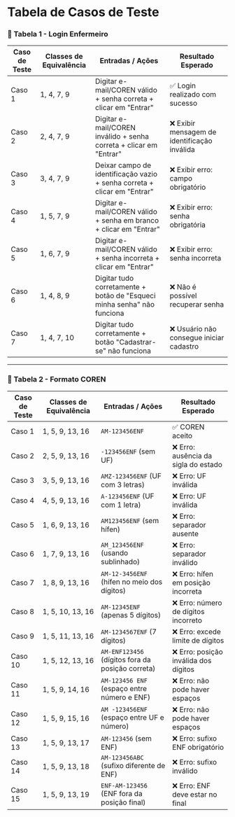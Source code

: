 # Tabela de Casos de Teste

### 🔹 Tabela 1 - Login Enfermeiro

| Caso de Teste | Classes de Equivalência | Entradas / Ações                                                                 | Resultado Esperado |
|---------------|-------------------------|----------------------------------------------------------------------------------|--------------------|
| Caso 1        | 1, 4, 7, 9              | Digitar e-mail/COREN válido + senha correta + clicar em "Entrar"                | ✅ Login realizado com sucesso |
| Caso 2        | 2, 4, 7, 9              | Digitar e-mail/COREN inválido + senha correta + clicar em "Entrar"              | ❌ Exibir mensagem de identificação inválida |
| Caso 3        | 3, 4, 7, 9              | Deixar campo de identificação vazio + senha correta + clicar em "Entrar"        | ❌ Exibir erro: campo obrigatório |
| Caso 4        | 1, 5, 7, 9              | Digitar e-mail/COREN válido + senha em branco + clicar em "Entrar"              | ❌ Exibir erro: senha obrigatória |
| Caso 5        | 1, 6, 7, 9              | Digitar e-mail/COREN válido + senha incorreta + clicar em "Entrar"              | ❌ Exibir erro: senha incorreta |
| Caso 6        | 1, 4, 8, 9              | Digitar tudo corretamente + botão de "Esqueci minha senha" não funciona         | ❌ Não é possível recuperar senha |
| Caso 7        | 1, 4, 7, 10             | Digitar tudo corretamente + botão "Cadastrar-se" não funciona                   | ❌ Usuário não consegue iniciar cadastro |

---

### 🔹 Tabela 2 - Formato COREN

| Caso de Teste | Classes de Equivalência     | Entradas / Ações                                                | Resultado Esperado |
|---------------|-----------------------------|------------------------------------------------------------------|--------------------|
| Caso 1        | 1, 5, 9, 13, 16              | `AM-123456ENF`                                                   | ✅ COREN aceito |
| Caso 2        | 2, 5, 9, 13, 16              | `-123456ENF` (sem UF)                                            | ❌ Erro: ausência da sigla do estado |
| Caso 3        | 3, 5, 9, 13, 16              | `AMZ-123456ENF` (UF com 3 letras)                                | ❌ Erro: UF inválida |
| Caso 4        | 4, 5, 9, 13, 16              | `A-123456ENF` (UF com 1 letra)                                   | ❌ Erro: UF inválida |
| Caso 5        | 1, 6, 9, 13, 16              | `AM123456ENF` (sem hífen)                                        | ❌ Erro: separador ausente |
| Caso 6        | 1, 7, 9, 13, 16              | `AM_123456ENF` (usando sublinhado)                               | ❌ Erro: separador inválido |
| Caso 7        | 1, 8, 9, 13, 16              | `AM-12-3456ENF` (hífen no meio dos dígitos)                      | ❌ Erro: hífen em posição incorreta |
| Caso 8        | 1, 5, 10, 13, 16             | `AM-12345ENF` (apenas 5 dígitos)                                 | ❌ Erro: número de dígitos incorreto |
| Caso 9        | 1, 5, 11, 13, 16             | `AM-1234567ENF` (7 dígitos)                                      | ❌ Erro: excede limite de dígitos |
| Caso 10       | 1, 5, 12, 13, 16             | `AM-ENF123456` (dígitos fora da posição correta)                 | ❌ Erro: posição inválida dos dígitos |
| Caso 11       | 1, 5, 9, 14, 16              | `AM-123456 ENF` (espaço entre número e ENF)                      | ❌ Erro: não pode haver espaços |
| Caso 12       | 1, 5, 9, 15, 16              | `AM -123456ENF` (espaço entre UF e número)                       | ❌ Erro: não pode haver espaços |
| Caso 13       | 1, 5, 9, 13, 17              | `AM-123456` (sem ENF)                                            | ❌ Erro: sufixo ENF obrigatório |
| Caso 14       | 1, 5, 9, 13, 18              | `AM-123456ABC` (sufixo diferente de ENF)                         | ❌ Erro: sufixo inválido |
| Caso 15       | 1, 5, 9, 13, 19              | `ENF-AM-123456` (ENF fora da posição final)                      | ❌ Erro: ENF deve estar no final |


